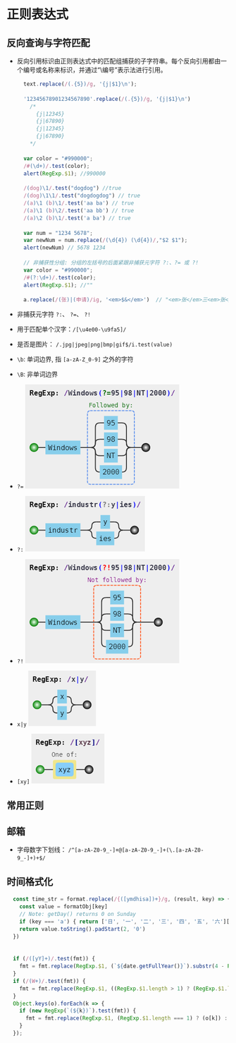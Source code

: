 # 正则表达式

## 反向查询与字符匹配

+ 反向引用标识由正则表达式中的匹配组捕获的子字符串。每个反向引用都由一个编号或名称来标识，并通过“\编号”表示法进行引用。

  ```js
    text.replace(/(.{5})/g, '{j|$1}\n');

    '12345678901234567890'.replace(/(.{5})/g, '{j|$1}\n')
      /*
        {j|12345}
        {j|67890}
        {j|12345}
        {j|67890}
      */

    var color = "#990000";
    /#(\d+)/.test(color);
    alert(RegExp.$1); //990000

    /(dog)\1/.test("dogdog") //true
    /(dog)\1\1/.test("dogdogdog") // true
    /(a)\1 (b)\1/.test('aa ba') // true
    /(a)\1 (b)\2/.test('aa bb') // true
    /(a)\2 (b)\1/.test('a ba') // true

    var num = "1234 5678";
    var newNum = num.replace(/(\d{4}) (\d{4})/,"$2 $1");
    alert(newNum) // 5678 1234

    // 非捕获性分组: 分组的左括号的后面紧跟非捕获元字符 ?:、?= 或 ?!
    var color = "#990000";
    /#(?:\d+)/.test(color);
    alert(RegExp.$1); //""

    a.replace(/(张)|(申请)/ig, '<em>$&</em>')  // "<em>张</em>三<em>张</em>的<em>申请</em>"

  ```

+ 非捕获元字符 `?:`、 `?=`、 `?!`
+ 用于匹配单个汉字：`/[\u4e00-\u9fa5]/`
+ 是否是图片： `/.jpg|jpeg|png|bmp|gif$/i.test(value)`
+ `\b`: 单词边界, 指 `[a-zA-Z_0-9]` 之外的字符
+ `\B`: 非单词边界
+ `?=` ![?:](../assets/regxp/regxp1.png)
+ `?:` ![?=](../assets/regxp/regxp2.png)
+ `?!` ![?!](../assets/regxp/regxp3.png)
+ `x|y` ![|](../assets/regxp/regxp4.png)
+ `[xy]` ![[xy]](../assets/regxp/regxp5.png)

## 常用正则

## 邮箱

+ 字母数字下划线： `/^[a-zA-Z0-9_-]+@[a-zA-Z0-9_-]+(\.[a-zA-Z0-9_-]+)+$/`

## 时间格式化

```js
  const time_str = format.replace(/{([ymdhisa])+}/g, (result, key) => {
    const value = formatObj[key]
    // Note: getDay() returns 0 on Sunday
    if (key === 'a') { return ['日', '一', '二', '三', '四', '五', '六'][value ] }
    return value.toString().padStart(2, '0')
  })


  if (/([yY]+)/.test(fmt)) {
    fmt = fmt.replace(RegExp.$1, (`${date.getFullYear()}`).substr(4 - RegExp.$1.length));
  }
  if (/(W+)/.test(fmt)) {
    fmt = fmt.replace(RegExp.$1, ((RegExp.$1.length > 1) ? (RegExp.$1.length > 2 ? '\u661f\u671f' : '\u5468') : '') + week[`${date.getDay()}`]);
  }
  Object.keys(o).forEach(k => {
    if (new RegExp(`(${k})`).test(fmt)) {
      fmt = fmt.replace(RegExp.$1, (RegExp.$1.length === 1) ? (o[k]) : ((`00${o[k]}`).substr((`${o[k]}`).length)));
    }
  });

```